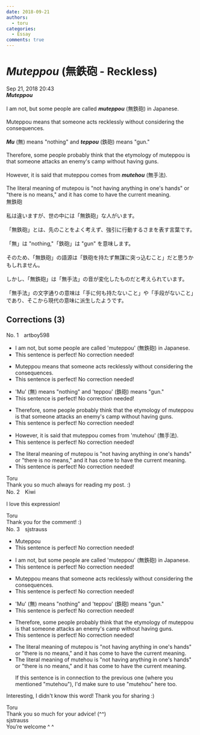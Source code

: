 ```yaml
---
date: 2018-09-21
authors:
  - toru
categories:
  - Essay
comments: true
---
```


# <strong><em>Muteppou</strong></em> (無鉄砲 - Reckless)
<div class="date">Sep 21, 2018 20:43</div>
<div id="post"><div id="body_show_ori">
<strong><em>Muteppou</strong></em><br/><br/>I am not, but some people are called <strong><em>muteppou</em></strong> (無鉄砲) in Japanese.<br/><br/>Muteppou means that someone acts recklessly without considering the consequences.<br/><br/><strong><em>Mu</em></strong> (無) means "nothing" and <strong><em>teppou</em></strong> (鉄砲) means "gun."<br/><br/>Therefore, some people probably think that the etymology of muteppou is that someone attacks an enemy's camp without having guns. <br/><br/>However, it is said that muteppou comes from <strong><em>mutehou</em></strong> (無手法).<br/><br/>The literal meaning of mutepou is "not having anything in one's hands" or "there is no means," and it has come to have the current meaning.
</div></div>

<!-- more -->

<div id="post_ja"><div id="body_show_mo">
無鉄砲<br/><br/>私は違いますが、世の中には「無鉄砲」な人がいます。<br/><br/>「無鉄砲」とは、先のことをよく考えず、強引に行動するさまを表す言葉です。<br/><br/>「無」は "nothing,"「鉄砲」は "gun" を意味します。<br/><br/>そのため、「無鉄砲」の語源は「鉄砲を持たず無謀に突っ込むこと」だと思うかもしれません。<br/><br/>しかし、「無鉄砲」は「無手法」の音が変化したものだと考えられています。<br/><br/>「無手法」の文字通りの意味は「手に何も持たないこと」や「手段がないこと」であり、そこから現代の意味に派生したようです。
</div></div>

## Corrections (3)
<div id="block"><div class="first_name"> No. 1　<span class="just_name">artboy598</span></div><div id="block2">
<ul class="correction_field">
<li class="incorrect">I am not, but some people are called 'muteppou' (無鉄砲) in Japanese.</li>
<li class="corrected perfect">This sentence is perfect! No correction needed!</li>
</ul>
<ul class="correction_field">
<li class="incorrect">Muteppou means that someone acts recklessly without considering the consequences.</li>
<li class="corrected perfect">This sentence is perfect! No correction needed!</li>
</ul>
<ul class="correction_field">
<li class="incorrect">'Mu' (無) means "nothing" and 'teppou' (鉄砲) means "gun."</li>
<li class="corrected perfect">This sentence is perfect! No correction needed!</li>
</ul>
<ul class="correction_field">
<li class="incorrect">Therefore, some people probably think that the etymology of muteppou is that someone attacks an enemy's camp without having guns.</li>
<li class="corrected perfect">This sentence is perfect! No correction needed!</li>
</ul>
<ul class="correction_field">
<li class="incorrect">However, it is said that muteppou comes from 'mutehou' (無手法).</li>
<li class="corrected perfect">This sentence is perfect! No correction needed!</li>
</ul>
<ul class="correction_field">
<li class="incorrect">The literal meaning of mutepou is "not having anything in one's hands" or "there is no means," and it has come to have the current meaning.</li>
<li class="corrected perfect">This sentence is perfect! No correction needed!</li>
</ul>
</div><div class="name"><span class="just_name">Toru</span><br>
Thank you so much always for reading my post. :)
</div>
</div>
<div id="block"><div class="first_name"> No. 2　<span class="just_name">Kiwi</span></div><div id="block2">
<p class="comment_small">
 I love this expression!
</p>

</div><div class="name"><span class="just_name">Toru</span><br>
Thank you for the comment! :)
</div>
</div>
<div id="block"><div class="first_name"> No. 3　<span class="just_name">sjstrauss</span></div><div id="block2">
<ul class="correction_field">
<li class="incorrect">Muteppou</li>
<li class="corrected perfect">This sentence is perfect! No correction needed!</li>
</ul>
<ul class="correction_field">
<li class="incorrect">I am not, but some people are called 'muteppou' (無鉄砲) in Japanese.</li>
<li class="corrected perfect">This sentence is perfect! No correction needed!</li>
</ul>
<ul class="correction_field">
<li class="incorrect">Muteppou means that someone acts recklessly without considering the consequences.</li>
<li class="corrected perfect">This sentence is perfect! No correction needed!</li>
</ul>
<ul class="correction_field">
<li class="incorrect">'Mu' (無) means "nothing" and 'teppou' (鉄砲) means "gun."</li>
<li class="corrected perfect">This sentence is perfect! No correction needed!</li>
</ul>
<ul class="correction_field">
<li class="incorrect">Therefore, some people probably think that the etymology of muteppou is that someone attacks an enemy's camp without having guns.</li>
<li class="corrected perfect">This sentence is perfect! No correction needed!</li>
</ul>
<ul class="correction_field">
<li class="incorrect">The literal meaning of mutepou is "not having anything in one's hands" or "there is no means," and it has come to have the current meaning.</li>
<li class="corrected correct">
The literal meaning of mutehou is "not having anything in one's hands" or "there is no means," and it has come to have the current meaning.
<p class="correction_comment">If this sentence is in connection to the previous one (where you mentioned "mutehou"), I'd make sure to use "mutehou" here too.</p>
</li>
</ul>
<p class="comment_small">
 Interesting, I didn't know this word! Thank you for sharing :)
</p>

</div><div class="name"><span class="just_name">Toru</span><br>
Thank you so much for your advice! (^^)
</div>
<div class="name"><span class="just_name">sjstrauss</span><br>
You’re welcome ^ ^
</div>
</div>
